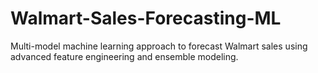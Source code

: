# Walmart-Sales-Forecasting-ML
Multi-model machine learning approach to forecast Walmart sales using advanced feature engineering and ensemble modeling.
